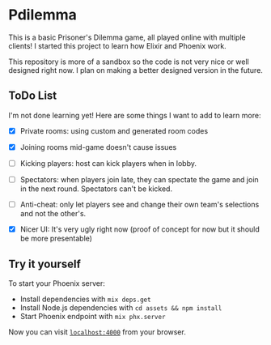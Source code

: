 # Pdilemma

This is a basic Prisoner's Dilemma game, all played online with multiple clients! I started this project to learn how Elixir and Phoenix work.

This repository is more of a sandbox so the code is not very nice or well designed right now. I plan on making a better designed version in the future.

## ToDo List

I'm not done learning yet! Here are some things I want to add to learn more:

- [x] Private rooms: using custom and generated room codes

- [x] Joining rooms mid-game doesn't cause issues

- [ ] Kicking players: host can kick players when in lobby.

- [ ] Spectators: when players join late, they can spectate the game and join in the next round. Spectators can't be kicked.

- [ ] Anti-cheat: only let players see and change their own team's selections and not the other's.

- [x] Nicer UI: It's very ugly right now (proof of concept for now but it should be more presentable)

## Try it yourself

To start your Phoenix server:

  * Install dependencies with `mix deps.get`
  * Install Node.js dependencies with `cd assets && npm install`
  * Start Phoenix endpoint with `mix phx.server`

Now you can visit [`localhost:4000`](http://localhost:4000) from your browser.

